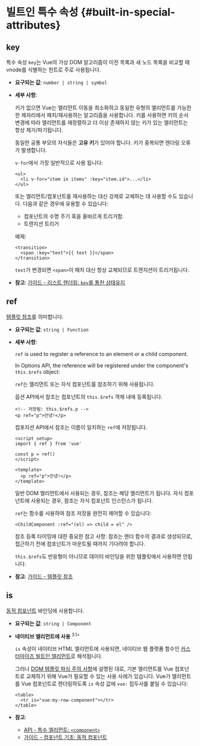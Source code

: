 # 빌트인 특수 속성 {#built-in-special-attributes}

## key

특수 속성 `key`는 Vue의 가상 DOM 알고리즘이 이전 목록과 새 노드 목록을 비교할 때 vnode를 식별하는 힌트로 주로 사용됩니다.

- **요구되는 값**: `number | string | symbol`

- **세부 사항**:

  키가 없으면 Vue는 엘리먼트 이동을 최소화하고 동일한 유형의 엘리먼트를 가능한 한 제자리에서 패치/재사용하는 알고리즘을 사용합니다.
  키를 사용하면 키의 순서 변경에 따라 엘리먼트를 재정렬하고 더 이상 존재하지 않는 키가 있는 엘리먼트는 항상 제거/파기됩니다.

  동일한 공통 부모의 자식들은 **고유 키**가 있어야 합니다.
  키가 중복되면 렌더링 오류가 발생합니다.

  `v-for`에서 가장 일반적으로 사용 됩니다:

  ```vue-html
  <ul>
    <li v-for="item in items" :key="item.id">...</li>
  </ul>
  ```

  또는 엘리먼트/컴포넌트를 재사용하는 대신 강제로 교체하는 데 사용할 수도 있습니다.
  다음과 같은 경우에 유용할 수 있습니다:

  - 컴포넌트의 수명 주기 훅을 올바르게 트리거함.
  - 트렌지션 트리거

  예제:

  ```vue-html
  <transition>
    <span :key="text">{{ text }}</span>
  </transition>
  ```

  `text`가 변경되면 `<span>`이 패치 대신 항상 교체되므로 트렌지션이 트리거됩니다.

- **참고**: [가이드 - 리스트 렌더링: `key`를 통한 상태유지](/guide/essentials/list.html#maintaining-state-with-key)

## ref

[템플릿 참조](/guide/essentials/template-refs.html)를 의미합니다.

- **요구되는 값**: `string | Function`

- **세부 사항**:

  `ref` is used to register a reference to an element or a child component.

  In Options API, the reference will be registered under the component's `this.$refs` object:

  `ref`는 엘리먼트 또는 자식 컴포넌트를 참조하기 위해 사용됩니다.

  옵션 API에서 참조는 컴포넌트의 `this.$refs` 객체 내에 등록됩니다.

  ```vue-html
  <!-- 저장됨: this.$refs.p -->
  <p ref="p">안녕!</p>
  ```

  컴포지션 API에서 참조는 이름이 일치하는 `ref`에 저장됩니다.

  ```vue
  <script setup>
  import { ref } from 'vue'

  const p = ref()
  </script>

  <template>
    <p ref="p">안녕!</p>
  </template>
  ```

  일반 DOM 엘리먼트에서 사용되는 경우, 참조는 해당 엘리먼트가 됩니다.
  자식 컴포넌트에 사용되는 경우, 참조는 자식 컴포넌트 인스턴스가 됩니다.

  `ref`는 함수를 사용하여 참조 저장을 완전히 제어할 수 있습니다:

  ```vue-html
  <ChildComponent :ref="(el) => child = el" />
  ```

  참조 등록 타이밍에 대한 중요한 참고 사항:
  참조는 렌더 함수의 결과로 생성되므로,
  접근하기 전에 컴포넌트가 마운트될 때까지 기다려야 합니다.

  `this.$refs`도 반응형이 아니므로 데이터 바인딩을 위한 템플릿에서 사용하면 안됩니다.

- **참고**: [가이드 - 템플릿 참조](/guide/essentials/template-refs.html)

## is

[동적 컴포넌트](/guide/essentials/component-basics.html#dynamic-components) 바인딩에 사용합니다.

- **요구되는 값**: `string | Component`

- **네이티브 엘리먼트에 사용** <sup class="vt-badge">3.1+</sup>

  `is` 속성이 네이티브 HTML 엘리먼트에 사용되면,
  네이티브 웹 플랫폼 함수인 [커스터마이즈 빌트인 엘리먼트](https://html.spec.whatwg.org/multipage/custom-elements.html#custom-elements-customized-builtin-example)로 해석됩니다.

  그러나 [DOM 템플릿 파싱 주의 사항](/guide/essentials/component-basics.html#dom-template-parsing-caveats)에 설명된 대로,
  기본 엘리먼트를 Vue 컴포넌트로 교체하기 위해 Vue가 필요할 수 있는 사용 사례가 있습니다.
  Vue가 엘리먼트를 Vue 컴포넌트로 렌더링하도록 `is` 속성 값에 `vue:` 접두사를 붙일 수 있습니다:

  ```vue-html
  <table>
    <tr is="vue:my-row-component"></tr>
  </table>
  ```

- **참고**:

  - [API - 특수 엘리먼트: `<component>`](/api/built-in-special-elements.html#component)
  - [가이드 - 컴포넌트 기초: 동적 컴포넌트](/guide/essentials/component-basics.html#dynamic-components)
